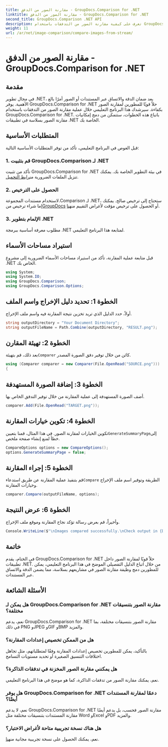 ```yaml
---
title: مقارنة الصور من الدفق - GroupDocs.Comparison for .NET
linktitle: مقارنة الصور من الدفق - GroupDocs.Comparison for .NET
second_title: GroupDocs.Comparison .NET API
description: تعرف على كيفية مقارنة الصور من التدفقات باستخدام GroupDocs.Comparison لـ .NET. دليل خطوة بخطوة للتكامل السلس مع تطبيقات .NET.
weight: 11
url: /ar/net/image-comparison/compare-images-from-stream/
---
```


# مقارنة الصور من الدفق - GroupDocs.Comparison for .NET

## مقدمة
في مجال تطوير .NET، يعد ضمان الدقة والاتساق عبر المستندات أو الصور أمرًا بالغ الأهمية. يوفر GroupDocs.Comparison for .NET حلاً قويًا للمطورين لمقارنة الصور بكفاءة. سيرشدك هذا البرنامج التعليمي خلال عملية مقارنة الصور من التدفقات باستخدام GroupDocs.Comparison for .NET. باتباع هذه الخطوات، ستتمكن من دمج إمكانيات مقارنة الصور بسلاسة في تطبيقات .NET الخاصة بك.
## المتطلبات الأساسية
قبل الغوص في البرنامج التعليمي، تأكد من توفر المتطلبات الأساسية التالية:
### 1. قم بتثبيت GroupDocs.Comparison لـ .NET
تأكد من تثبيت GroupDocs.Comparison for .NET في بيئة التطوير الخاصة بك. يمكنك تنزيل الملفات الضرورية من[رابط التحميل](https://releases.groupdocs.com/comparison/net/).
### 2. الحصول على الترخيص
 لاستخدام مستندات المجموعة.Comparison لـ .NET، ستحتاج إلى ترخيص صالح. يمكنك إما شراء ترخيص من[GroupDocs](https://purchase.groupdocs.com/buy) أو الحصول على ترخيص مؤقت لأغراض التقييم من[هنا](https://purchase.groupdocs.com/temporary-license/).
### 3. الإلمام بتطوير .NET
مطلوب معرفة أساسية ببرمجة .NET لمتابعة هذا البرنامج التعليمي.

## استيراد مساحات الأسماء
قبل متابعة عملية المقارنة، تأكد من استيراد مساحات الأسماء الضرورية إلى مشروع .NET الخاص بك. 
```csharp
using System;
using System.IO;
using GroupDocs.Comparison;
using GroupDocs.Comparison.Options;
```
## الخطوة 1: تحديد دليل الإخراج واسم الملف
أولاً، حدد الدليل الذي تريد تخزين نتيجة المقارنة فيه واسم ملف الإخراج.
```csharp
string outputDirectory = "Your Document Directory";
string outputFileName = Path.Combine(outputDirectory, "RESULT.png");
```
## الخطوة 2: تهيئة المقارن
 بعد ذلك، قم بتهيئة`Comparer` كائن من خلال توفير دفق الصورة المصدر.
```csharp
using (Comparer comparer = new Comparer(File.OpenRead("SOURCE.png")))
{
```
## الخطوة 3: إضافة الصورة المستهدفة
أضف الصورة المستهدفة إلى عملية المقارنة من خلال توفير التدفق الخاص بها.
```csharp
comparer.Add(File.OpenRead("TARGET.png"));
```
## الخطوة 4: تكوين خيارات المقارنة
 تكوين الخيارات لمقارنة الصور. في هذا المثال، قمنا بتعيين`GenerateSummaryPage`إلى خطأ لمنع إنشاء صفحة ملخص.
```csharp
CompareOptions options = new CompareOptions();
options.GenerateSummaryPage = false;
```
## الخطوة 5: إجراء المقارنة
 قم بتنفيذ عملية المقارنة عن طريق استدعاء`Compare` الطريقة وتوفير اسم ملف الإخراج وخيارات المقارنة.
```csharp
comparer.Compare(outputFileName, options);
```
## الخطوة 6: عرض النتيجة
وأخيراً، قم بعرض رسالة تؤكد نجاح المقارنة وموقع ملف الإخراج.
```csharp
Console.WriteLine($"\nImages compared successfully.\nCheck output in {Directory.GetCurrentDirectory()}.");
```

## خاتمة
في الختام، يقدم GroupDocs.Comparison for .NET حلاً قويًا لمقارنة الصور داخل تطبيقات .NET. من خلال اتباع الدليل التفصيلي الموضح في هذا البرنامج التعليمي، يمكن للمطورين دمج وظيفة مقارنة الصور في مشاريعهم بسلاسة، مما يضمن الدقة والاتساق عبر المستندات.
## الأسئلة الشائعة
### هل يمكن لـ GroupDocs.Comparison for .NET مقارنة الصور بتنسيقات مختلفة؟
نعم، يدعم GroupDocs.Comparison for .NET مقارنة الصور بتنسيقات مختلفة، بما في ذلك PNG وJPEG وGIF وBMP والمزيد.
### هل من الممكن تخصيص إعدادات المقارنة؟
بالتأكيد، يمكن للمطورين تخصيص إعدادات المقارنة وفقًا لمتطلباتهم، مثل تجاهل اختلافات التنسيق الصغيرة أو تحديد مستويات التسامح.
### هل يمكنني مقارنة الصور المخزنة في تدفقات الذاكرة؟
نعم، يمكنك مقارنة الصور من تدفقات الذاكرة، كما هو موضح في هذا البرنامج التعليمي.
### هل يوفر GroupDocs.Comparison for .NET دعمًا لمقارنة المستندات أيضًا؟
نعم، لا يدعم GroupDocs.Comparison for .NET مقارنة الصور فحسب، بل يدعم أيضًا مقارنة المستندات بتنسيقات مختلفة مثل Word وExcel وPDF والمزيد.
### هل هناك نسخة تجريبية متاحة لأغراض الاختبار؟
 نعم، يمكنك الحصول على نسخة تجريبية مجانية من[هنا](https://releases.groupdocs.com/).
